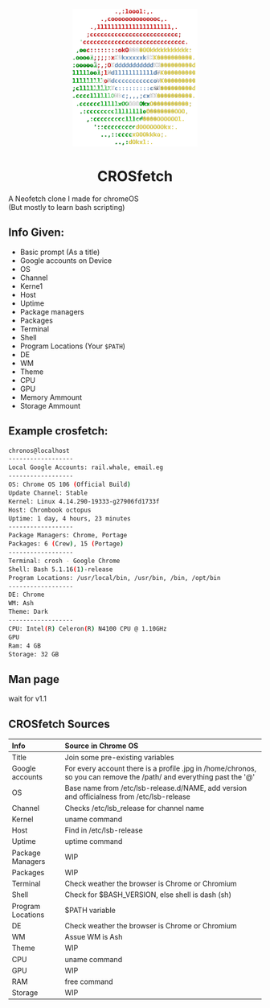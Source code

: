<p align="center"><img src="/CROSfetch_Logo.png" alt="CROSfetch logo" />
<h1 align="center">CROSfetch</h1>

A Neofetch clone I made for chromeOS  
(But mostly to learn bash scripting)  

## Info Given:
 - Basic prompt (As a title)
 - Google accounts on Device
 - OS
 - Channel
 - Kerne1
 - Host
 - Uptime
 - Package managers
 - Packages
 - Terminal
 - Shell
 - Program Locations (Your ```$PATH```)
 - DE
 - WM
 - Theme
 - CPU
 - GPU
 - Memory Ammount
 - Storage Ammount


## Example crosfetch:
```bash
chronos@localhost
------------------
Local Google Accounts: rail.whale, email.eg
------------------
OS: Chrome OS 106 (Official Build)
Update Channel: Stable
Kernel: Linux 4.14.290-19333-g27906fd1733f
Host: Chrombook octopus
Uptime: 1 day, 4 hours, 23 minutes
------------------
Package Managers: Chrome, Portage
Packages: 6 (Crew), 15 (Portage)
------------------
Terminal: crosh - Google Chrome
Shell: Bash 5.1.16(1)-release
Program Locations: /usr/local/bin, /usr/bin, /bin, /opt/bin
------------------
DE: Chrome
WM: Ash
Theme: Dark
------------------
CPU: Intel(R) Celeron(R) N4100 CPU @ 1.10GHz
GPU
Ram: 4 GB
Storage: 32 GB 
```

## Man page
 wait for v1.1



## CROSfetch Sources

| Info | Source in Chrome OS |  
|:---|:---|
| Title | Join some pre-existing variables |
| Google accounts | For every account there is a profile .jpg in /home/chronos, so you can remove the /path/ and everything past the '@' |
| OS | Base name from /etc/lsb-release.d/NAME, add version and officialness from /etc/lsb-release |
| Channel | Checks /etc/lsb_release for channel name |
| Kernel | uname command |
| Host | Find in /etc/lsb-release |
| Uptime | uptime command |
| Package Managers | WIP |
| Packages | WIP |
| Terminal | Check weather the browser is Chrome or Chromium |
| Shell | Check for $BASH_VERSION, else shell is dash (sh) |
| Program Locations | $PATH variable |
| DE | Check weather the browser is Chrome or Chromium |
| WM | Assue WM is Ash |
| Theme | WIP |
| CPU | uname command |
| GPU | WIP |
| RAM | free command |
| Storage | WIP |
